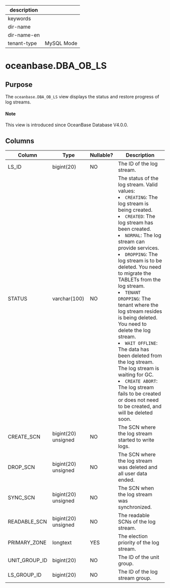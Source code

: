 |description||
|---|---|
|keywords||
|dir-name||
|dir-name-en||
|tenant-type|MySQL Mode|

# oceanbase.DBA_OB_LS

## Purpose

The `oceanbase.DBA_OB_LS` view displays the status and restore progress of log streams.

<main id="notice" type='explain'>
  <h4>Note</h4>
  <p>This view is introduced since OceanBase Database V4.0.0. </p>
</main>

## Columns

| Column | Type | Nullable? | Description |
| --- | --- | --- | --- |
| LS_ID | bigint(20) | NO | The ID of the log stream. |
| STATUS | varchar(100) | NO | The status of the log stream. Valid values:<li>`CREATING`: The log stream is being created.<li>`CREATED`: The log stream has been created.<li>`NORMAL`: The log stream can provide services.<li>`DROPPING`: The log stream is to be deleted. You need to migrate the TABLETs from the log stream.<li>`TENANT DROPPING`: The tenant where the log stream resides is being deleted. You need to delete the log stream.<li>`WAIT OFFLINE`: The data has been deleted from the log stream. The log stream is waiting for GC.<li>`CREATE ABORT`: The log stream fails to be created or does not need to be created, and will be deleted soon. |
| CREATE_SCN | bigint(20) unsigned | NO | The SCN where the log stream started to write logs. |
| DROP_SCN | bigint(20) unsigned | NO | The SCN where the log stream was deleted and all user data ended. |
| SYNC_SCN | bigint(20) unsigned | NO | The SCN when the log stream was synchronized. |
| READABLE_SCN | bigint(20) unsigned | NO | The readable SCNs of the log stream. |
| PRIMARY_ZONE | longtext | YES | The election priority of the log stream. |
| UNIT_GROUP_ID | bigint(20) | NO | The ID of the unit group. |
| LS_GROUP_ID | bigint(20) | NO | The ID of the log stream group. |

